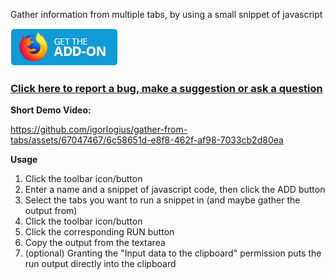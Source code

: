 Gather information from multiple tabs, by using a small snippet of javascript

[![](https://raw.githubusercontent.com/igorlogius/igorlogius/main/geFxAddon.png)](https://addons.mozilla.org/firefox/addon/gather-from-tabs/)

### [Click here to report a bug, make a suggestion or ask a question](https://github.com/igorlogius/igorlogius/issues/new/choose)

<b>Short Demo Video:</b>

https://github.com/igorlogius/gather-from-tabs/assets/67047467/6c58651d-e8f8-462f-af98-7033cb2d80ea

<b>Usage</b>
<ol>
  <li>Click the toolbar icon/button</li>
  <li>Enter a name and a snippet of javascript code, then click the ADD button</li>
  <li>Select the tabs you want to run a snippet in (and maybe gather the output from)</li>
  <li>Click the toolbar icon/button</li>
  <li>Click the corresponding RUN button</li>
  <li>Copy the output from the textarea</li>
  <li>(optional) Granting the "Input data to the clipboard" permission puts the run output directly into the clipboard</li>
</ol>
